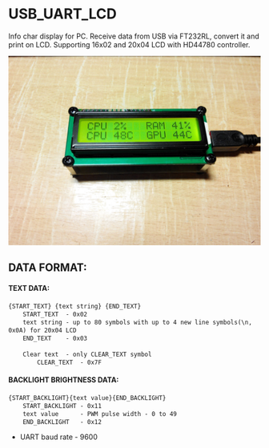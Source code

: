 # USB_UART_LCD
Info char display for PC. Receive data from USB via FT232RL, convert it and print on LCD. Supporting 16x02 and 20x04 LCD with HD44780 controller.

![](/Hardware/Img/1.jpg)

## DATA FORMAT:
#### TEXT DATA:
	{START_TEXT} {text string} {END_TEXT}
		START_TEXT  - 0x02
		text string - up to 80 symbols with up to 4 new line symbols(\n, 0x0A) for 20x04 LCD
		END_TEXT    - 0x03

		Clear text	- only CLEAR_TEXT symbol
			CLEAR_TEXT	- 0x7F

#### BACKLIGHT BRIGHTNESS DATA:
	{START_BACKLIGHT}{text value}{END_BACKLIGHT}
		START_BACKLIGHT - 0x11
		text value      - PWM pulse width - 0 to 49
		END_BACKLIGHT   - 0x12

- UART baud rate - 9600
